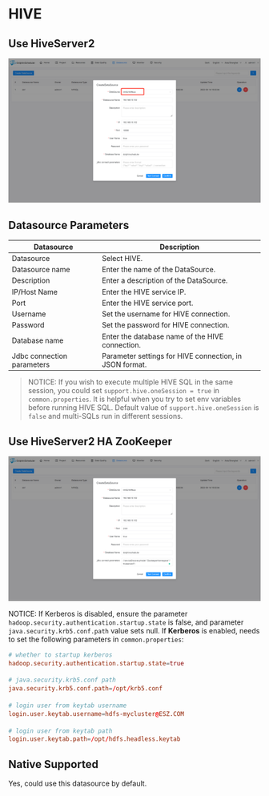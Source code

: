 # HIVE

## Use HiveServer2

![hive](../../../../img/new_ui/dev/datasource/hive.png)

## Datasource Parameters

| **Datasource** | **Description** |
| --- | --- |
| Datasource | Select HIVE. |
| Datasource name | Enter the name of the DataSource. |
| Description | Enter a description of the DataSource. |
| IP/Host Name | Enter the HIVE service IP. |
| Port | Enter the HIVE service port. |
| Username | Set the username for HIVE connection. |
| Password | Set the password for HIVE connection. |
| Database name | Enter the database name of the HIVE connection. |
| Jdbc connection parameters | Parameter settings for HIVE connection, in JSON format. |

> NOTICE: If you wish to execute multiple HIVE SQL in the same session, you could set `support.hive.oneSession = true` in `common.properties`. 
> It is helpful when you try to set env variables before running HIVE SQL. Default value of `support.hive.oneSession` is `false` and multi-SQLs run in different sessions.

## Use HiveServer2 HA ZooKeeper

![hive-server2](../../../../img/new_ui/dev/datasource/hiveserver2.png)

NOTICE: If Kerberos is disabled, ensure the parameter `hadoop.security.authentication.startup.state` is false, and parameter `java.security.krb5.conf.path` value sets null. 
If **Kerberos** is enabled, needs to set the following parameters  in `common.properties`: 

```conf
# whether to startup kerberos
hadoop.security.authentication.startup.state=true

# java.security.krb5.conf path
java.security.krb5.conf.path=/opt/krb5.conf

# login user from keytab username
login.user.keytab.username=hdfs-mycluster@ESZ.COM

# login user from keytab path
login.user.keytab.path=/opt/hdfs.headless.keytab
```

## Native Supported

Yes, could use this datasource by default. 

